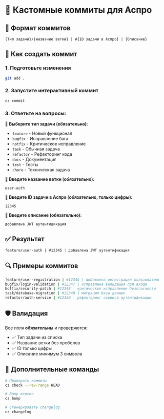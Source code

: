 # 🎯 Кастомные коммиты для Аспро

## 📝 Формат коммитов
```
{Тип задачи}/{название ветки} | #{ID задачи в Аспро} | {Описание}
```

## 🚀 Как создать коммит

### 1. Подготовьте изменения
```bash
git add .
```

### 2. Запустите интерактивный коммит
```bash
cz commit
```

### 3. Ответьте на вопросы:

**🎯 Выберите тип задачи (обязательно):**
- `feature` - Новый функционал
- `bugfix` - Исправление бага  
- `hotfix` - Критическое исправление
- `task` - Обычная задача
- `refactor` - Рефакторинг кода
- `docs` - Документация
- `test` - Тесты
- `chore` - Техническая задача

**🌿 Введите название ветки (обязательно):**
```
user-auth
```

**🔢 Введите ID задачи в Аспро (обязательно, только цифры):**
```
12345
```

**📝 Введите описание (обязательно):**
```
добавлена JWT аутентификация
```

## ✅ Результат
```
feature/user-auth | #12345 | добавлена JWT аутентификация
```

## 🔍 Примеры коммитов

```bash
feature/user-registration | #12346 | добавлена регистрация пользователей
bugfix/login-validation | #12347 | исправлена валидация при входе
hotfix/security-patch | #12348 | критическое исправление безопасности
task/database-migration | #12349 | миграция базы данных
refactor/auth-service | #12350 | рефакторинг сервиса аутентификации
```

## 🛡️ Валидация

Все поля **обязательны** и проверяются:
- ✅ Тип задачи из списка
- ✅ Название ветки без пробелов
- ✅ ID только цифры
- ✅ Описание минимум 3 символа

## 🔄 Дополнительные команды

```bash
# Проверить коммиты
cz check --rev-range HEAD

# Bump версии
cz bump

# Сгенерировать changelog
cz changelog
``` 